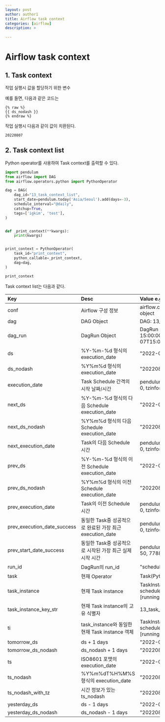 ```yaml
---
layout: post
author: author1
title: Airflow task context
categories: [airflow]
description: >
  
---
```


# Airflow task context

## 1. Task context

작업 실행시 값을 할당하기 위한 변수

예를 들면, 다음과 같은 코드는  
```
{% raw %}
{{ ds_nodash }}
{% endraw %}
``` 

작업 실행시 다음과 같이 값이 치환된다.  
```
20220807
```

## 2. Task context list

Python operator를 사용하여 Task context를 출력할 수 있다.

```python
import pendulum
from airflow import DAG
from airflow.operators.python import PythonOperator

dag = DAG(
    dag_id="13_task_context_list",
    start_date=pendulum.today('Asia/Seoul').add(days=-3),
    schedule_interval="@daily",
    catchup=True,
    tags=['igkim', 'test'],
)


def _print_context(**kwargs):
    print(kwargs)


print_context = PythonOperator(
    task_id="print_context",
    python_callable=_print_context,
    dag=dag,
)

print_context
```

Task context list는 다음과 같다.

|Key|Desc|Value e.g.|
|:---|:---|:---|
|conf|Airflow 구성 정보|airflow.configuration.AirflowConfigParser object|
|dag|DAG Object|DAG: 13_task_context_list|
|dag_run|DagRun Object|DagRun 13_task_context_list @ 2022-08-07 15:00:00+00:00: scheduled__2022-08-07T15:00:00+00:00, externally triggered: False|
|ds|%Y-%m-%d 형식의 execution_date|"2022-08-07"|
|ds_nodash|%Y%m%d 형식의 execution_date|"20220807"|
|execution_date|Task Schedule 간격의 시작 날짜/시간|pendulum.datetime.DateTime(2022, 8, 7, 15, 0, 0, tzinfo=Timezone('UTC'))|
|next_ds|%Y-%m-%d 형식의 다음 Schedule execution_date|"2022-08-08"|
|next_ds_nodash|%Y%m%d 형식의 다음 Schedule execution_date|"20220808"|
|next_execution_date|Task의 다음 Schedule 시간|pendulum.datetime.DateTime(2022, 8, 8, 15, 0, 0, tzinfo=Timezone('UTC'))|
|prev_ds|%Y-%m-%d 형식의 이전 Schedule execution_date|"2022-08-06"|
|prev_ds_nodash|%Y%m%d 형식의 이전 Schedule execution_date|"20220806"|
|prev_execution_date|Task의 이전 Schedule 시간|pendulum.datetime.DateTime(2022, 8, 6, 15, 0, 0, tzinfo=Timezone('UTC'))|
|prev_execution_date_success|동일한 Task중 성공적으로 완료된 가장 최근 execution_date|pendulum.datetime.DateTime(2022, 8, 6, 15, 0, 0, tzinfo=Timezone('UTC'))|
|prev_start_date_success|동일한 Task중 성공적으로 시작된 가장 최근 실제 시작 시간|pendulum.datetime.DateTime(2022, 8, 9, 4, 53, 50, 778836, tzinfo=Timezone('UTC'))|
|run_id|DagRun의 run_id|"scheduled__2022-08-07T15:00:00+00:00"|
|task|현재 Operator|Task(PythonOperator): print_context|
|task_instance|현재 Task instance|TaskInstance: 13_task_context_list.print_context scheduled__2022-08-07T15:00:00+00:00 [running]|
|task_instance_key_str|현재 Task instance의 고유 식별자|13_task_context_list__print_context__20220807|
|ti|task_instance와 동일한 현재 Task instance 객체|TaskInstance: 13_task_context_list.print_context scheduled__2022-08-07T15:00:00+00:00 [running]|
|tomorrow_ds|ds + 1 days|"2022-08-08"|
|tomorrow_ds_nodash|ds_nodash + 1 days|"20220808"|
|ts|ISO8601 포맷의 execution_date|"2022-08-07T15:00:00+00:00"|
|ts_nodash|%Y%m%dT%H%M%S 형식의 execution_date|"20220807T150000"|
|ts_nodash_with_tz|시간 정보가 있는 ts_nodash|"20220807T150000+0000"|
|yesterday_ds|ds - 1 days|"2022-08-06"|
|yesterday_ds_nodash|ds_nodash - 1 days|"20220806|